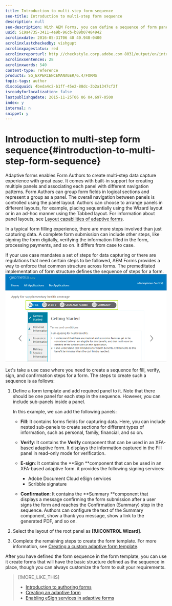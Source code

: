 ```yaml
---
title: Introduction to multi-step form sequence
seo-title: Introduction to multi-step form sequence
description: null
seo-description: With AEM Forms, you can define a sequence of form panel in which you want users to navigate and fill an adaptive form.
uuid: 519a4735-3411-4e9b-96cb-b89b07484942
acrolinxdate: 2016-05-31T06 40 40.948-0400
acrolinxlastcheckedby: vishgupt
acrolinxpagestatus: red
acrolinxreporturl: http //checkstyle.corp.adobe.com 8031/output/en/introduction_form_sequence_admin_5e12de0b318c6865_2030_report.xml
acrolinxsentences: 28
acrolinxwords: 540
content-type: reference
products: SG_EXPERIENCEMANAGER/6.4/FORMS
topic-tags: author
discoiquuid: 4beda4c2-b1ff-45e2-88dc-3b2a1347cf2f
isreadyforlocalization: false
lastpublishqadate: 2015-11-25T06 06 04.697-0500
index: y
internal: n
snippet: y
---
```


# Introduction to multi-step form sequence{#introduction-to-multi-step-form-sequence}

Adaptive forms enables Form Authors to create multi-step data capture experience with great ease. It comes with built-in support for creating multiple panels and associating each panel with different navigation patterns. Form Authors can group form fields in logical sections and represent a group as a panel. The overall navigation between panels is controlled using the panel layout. Authors can choose to arrange panels in different layouts, for example, placing sequentially using the Wizard layout or in an ad-hoc manner using the Tabbed layout. For information about panel layouts, see [Layout capabilities of adaptive forms](../../forms/using/layout-capabilities-adaptive-forms.md).

In a typical form filling experience, there are more steps involved than just capturing data. A complete form submission can include other steps, like signing the form digitally, verifying the information filled in the form, processing payments, and so on. It differs from case to case.

If your use case mandates a set of steps for data capturing or there are regulations that need certain steps to be followed, AEM Forms provides a way to enforce that common structure across forms. The premeditated implementation of form structure defines the sequence of steps for a form.  ![Example of a multi-step form sequence](assets/formpipeline.png)

Let's take a use case where you need to create a sequence for fill, verify, sign, and confirmation steps for a form. The steps to create such a sequence is as follows:

1. Define a form template and add required panel to it. Note that there should be one panel for each step in the sequence. However, you can include sub-panels inside a panel.

   In this example, we can add the following panels:

    * **Fill**: It contains forms fields for capturing data. Here, you can include nested sub-panels to create sections for different types of information, such as personal, family, financial, and so on.  
    
    * **Verify**: It contains the **Verify** component that can be used in an XFA-based adaptive form. It displays the information captured in the Fill panel in read-only mode for verification.  
    
    * **E-sign**: It contains the **Sign **component that can be used in an XFA-based adaptive form. it provides the following signing services:

        * Adobe Document Cloud eSign services
        * Scribble signature

    * **Confirmation**: It contains the **Summary **component that displays a message confirming the form submission after a user signs the form and reaches the Confirmation (Summary) step in the sequence. Authors can configure the text of the Summary component, show a thank you message, show a link to the generated PDF, and so on.

1. Select the layout of the root panel as **[!UICONTROL Wizard]**.
1. Complete the remaining steps to create the form template. For more information, see [Creating a custom adaptive form template](../../forms/using/custom-adaptive-forms-templates.md).

After you have defined the form sequence in the form template, you can use it create forms that will have the basic structure defined as the sequence in place, though you can always customize the form to suit your requirements.

>[!MORE_LIKE_THIS]
>
>* [Introduction to authoring forms](../../forms/using/introduction-forms-authoring.md)
>* [Creating an adaptive form](../../forms/using/creating-adaptive-form.md)
>* [Enabling eSign services in adaptive forms](/forms/using/enabling-eSign-your-adaptive-forms)
